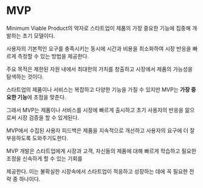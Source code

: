 # MVP
Minimum Viable Product의 약자로 스타트업이 제품의 가장 중요한 기능에 집중해 개발하는 초기 모델이다.

사용자의 기본적인 요구를 충족시키는 동시에 시간과 비용을 최소화하여 시장 반응을 빠르게 측정할 수 있는 방법을 제공한다.

주요 목적은 제한된 자원 내에서 최대한의 가치를 창출하고 시장에서 제품의 가능성을 탐색하는 것이다.

스타트업의 제품이나 서비스는 복잡하고 다양한 기능을 가질 수 있지만 MVP는 **가장 중요한 기능**에 초점을 맞춘다.

그래서 MVP는 제품이나 서비스를 시장에 빠르게 출시하고 초기 사용자의 반응을 앎으로써 시장 검증을 할 수 있게된다.

MVP에서 수집된 사용자 피드백은 제품을 지속적으로 개선하고 사용자의 요구에 더 잘 부응하도록 도와주기도한다.

MVP 개발은 스타트업에게 시장과 고객, 자신들의 제품에 대해 빠르게 학습하고 필요한 조정을 신속하게 할 수 있는 기회를

제공한다. 이는 불확실한 시장속에서 스타트업이 적응하고 성장하는 데에 꼭 필요한 전략 중 하나이다.

